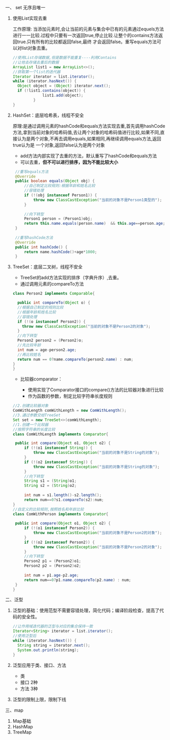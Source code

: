 一、 set 无序且唯一

1. 使用List实现去重

   工作原理: 当添加元素时,会让当前的元素与集合中已有的元素通过equels方法进行一一比较.过程中只要有一次返回true,停止比较.让整个的contains方法返回true.只有所有的比较都返回false,最终 才会返回false。重写equals方法可以对list对象去重。

   ```java
   //使用List存储数据,但是数据不能重复----利用Contains
   //让他去存储去重后的数据
   ArrayList list1 = new ArrayList<>();
   //获取第一个list的迭代器
   Iterator iterator = list.iterator();
   while (iterator.hasNext()) {
     Object object = (Object) iterator.next();
     if (!list1.contains(object)) {
   				list1.add(object);
   			}
   }
   ```

2. HashSet：底层哈希表，线程不安全

    原理:是通过调用元素的hashCode和equals方法实现去重,首先调用hashCode方法,拿到当前对象的哈希码值,去让两个对象的哈希码值进行比较,如果不同,直接认为是两个对象,不再去调用equals,如果相同,再继续调用equals方法,返回true认为是 一个对象,返回false认为是两个对象

   * add方法内部实现了去重的方法，默认重写了hashCode和equals方法
   * 可以去重，**但不可以进行排序，因为不能比较大小**

   ```java
   	//重写equals方法
   	@Override
   	public boolean equals(Object obj) {
   		//自己制定比较规则:根据年龄和姓名比较
   		//容错处理
   		if (!(obj instanceof Person1)) {
   			throw new ClassCastException("当前的对象不是Person1类型的");
   		}
   		
   		//向下转型
   		Person1 person = (Person1)obj;
   		return this.name.equals(person.name)  && this.age==person.age;
   	}
   	
   	//重写hashCode方法
   	@Override
   	public int hashCode() {
   		return name.hashCode()+age*1000;
   	}
   ```

   

3. TreeSet：底层二叉树，线程不安全

   * TreeSet的add方法实现的排序（字典升序）,去重。
   * 通过调用元素的compareTo方法

   ```java
   class Person2 implements Comparable{
   
     public int compareTo(Object o) {
     //根据自己制定的规则比较
     //根据年龄和姓名比较
     //容错处理
     if (!(o instanceof Person2)) {
       throw new ClassCastException("当前的对象不是Person2的对象");
     }
     //向下转型
     Person2 person2 = (Person2)o;
     //先比较年龄
     int num = age-person2.age;
     //再比较姓名
     return num == 0?name.compareTo(person2.name) : num;
   }
   }
   ```

   * 比较器comparator：

     * 使用实现了Comparator接口的compare()方法的比较器对象进行比较
     * 作为函数的参数，制定比较字符串长度规则

   ```java
   //2.创建比较器对象
   ComWithLength comWithLength = new ComWithLength();
   //3.通过参数交给TreeSet
   Set set = new TreeSet<>(comWithLength);
   //1.创建一个比较器
   //按照字符串的长度比较
   class ComWithLength implements Comparator{
   
   	public int compare(Object o1, Object o2) {
   		if (!(o1 instanceof String)) {
   			throw new ClassCastException("当前的对象不是String的对象");
   		}
   		if (!(o2 instanceof String)) {
   			throw new ClassCastException("当前的对象不是String的对象");
   		}
   		//向下转型
   		String s1 = (String)o1;
   		String s2 = (String)o2;
   		
   		int num = s1.length()-s2.length();
   		return num==0?s1.compareTo(s2):num;
   }
   //自定义的比较规则,按照姓名和年龄比较
   class ComWithPerson implements Comparator{
   	
   	public int compare(Object o1, Object o2) {
   		if (!(o1 instanceof Person2)) {
   			throw new ClassCastException("当前的对象不是Person2的对象");
   		}
   		if (!(o2 instanceof Person2)) {
   			throw new ClassCastException("当前的对象不是Person2的对象");
   		}
   		//向下转型
   		Person2 p1 = (Person2)o1;
   		Person2 p2 = (Person2)o2;
   		
   		int num = p1.age-p2.age;
   		return num==0?p1.name.compareTo(p2.name) : num;
   	}
   }
   ```

二、泛型

1. 泛型的基础：使用范型不需要容错处理，简化代码；编译阶段检查，提高了代码的安全性。

   ```java
   //让作用域迭代器的泛型与对应的集合保持一致
   Iterator<String> iterator = list.iterator();
   //使用泛型后
   while (iterator.hasNext()) {
     String string = iterator.next();
     System.out.println(string);
   }
   ```

   

2. 泛型应用于类、接口、方法

   * 类
   * 接口 2种
   * 方法 3种

3. 泛型的限制上限，限制下线



三、map

1. Map基础
2. HashMap
3. TreeMap